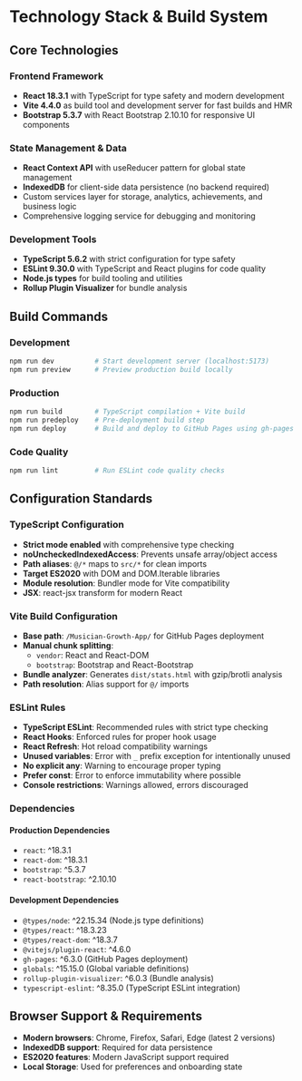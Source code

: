 # Technology Stack & Build System

## Core Technologies

### Frontend Framework
- **React 18.3.1** with TypeScript for type safety and modern development
- **Vite 4.4.0** as build tool and development server for fast builds and HMR
- **Bootstrap 5.3.7** with React Bootstrap 2.10.10 for responsive UI components

### State Management & Data
- **React Context API** with useReducer pattern for global state management
- **IndexedDB** for client-side data persistence (no backend required)
- Custom services layer for storage, analytics, achievements, and business logic
- Comprehensive logging service for debugging and monitoring

### Development Tools
- **TypeScript 5.6.2** with strict configuration for type safety
- **ESLint 9.30.0** with TypeScript and React plugins for code quality
- **Node.js types** for build tooling and utilities
- **Rollup Plugin Visualizer** for bundle analysis

## Build Commands

### Development
```bash
npm run dev          # Start development server (localhost:5173)
npm run preview      # Preview production build locally
```

### Production
```bash
npm run build        # TypeScript compilation + Vite build
npm run predeploy    # Pre-deployment build step
npm run deploy       # Build and deploy to GitHub Pages using gh-pages
```

### Code Quality
```bash
npm run lint         # Run ESLint code quality checks
```

## Configuration Standards

### TypeScript Configuration
- **Strict mode enabled** with comprehensive type checking
- **noUncheckedIndexedAccess**: Prevents unsafe array/object access
- **Path aliases**: `@/*` maps to `src/*` for clean imports
- **Target ES2020** with DOM and DOM.Iterable libraries
- **Module resolution**: Bundler mode for Vite compatibility
- **JSX**: react-jsx transform for modern React

### Vite Build Configuration
- **Base path**: `/Musician-Growth-App/` for GitHub Pages deployment
- **Manual chunk splitting**: 
  - `vendor`: React and React-DOM
  - `bootstrap`: Bootstrap and React-Bootstrap
- **Bundle analyzer**: Generates `dist/stats.html` with gzip/brotli analysis
- **Path resolution**: Alias support for `@/` imports

### ESLint Rules
- **TypeScript ESLint**: Recommended rules with strict type checking
- **React Hooks**: Enforced rules for proper hook usage
- **React Refresh**: Hot reload compatibility warnings
- **Unused variables**: Error with `_` prefix exception for intentionally unused
- **No explicit any**: Warning to encourage proper typing
- **Prefer const**: Error to enforce immutability where possible
- **Console restrictions**: Warnings allowed, errors discouraged

### Dependencies
#### Production Dependencies
- `react`: ^18.3.1
- `react-dom`: ^18.3.1  
- `bootstrap`: ^5.3.7
- `react-bootstrap`: ^2.10.10

#### Development Dependencies
- `@types/node`: ^22.15.34 (Node.js type definitions)
- `@types/react`: ^18.3.23
- `@types/react-dom`: ^18.3.7
- `@vitejs/plugin-react`: ^4.6.0
- `gh-pages`: ^6.3.0 (GitHub Pages deployment)
- `globals`: ^15.15.0 (Global variable definitions)
- `rollup-plugin-visualizer`: ^6.0.3 (Bundle analysis)
- `typescript-eslint`: ^8.35.0 (TypeScript ESLint integration)

## Browser Support & Requirements
- **Modern browsers**: Chrome, Firefox, Safari, Edge (latest 2 versions)
- **IndexedDB support**: Required for data persistence
- **ES2020 features**: Modern JavaScript support required
- **Local Storage**: Used for preferences and onboarding state